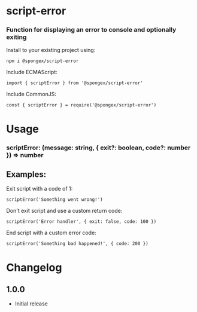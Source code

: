 # script-error

### Function for displaying an error to console and optionally exiting

Install to your existing project using:
```
npm i @spongex/script-error
```

Include ECMAScript:
```
import { scriptError } from '@spongex/script-error'
```

Include CommonJS:
```
const { scriptError } = require('@spongex/script-error')
```

# Usage

### scriptError: (message: string, { exit?: boolean, code?: number }) => number

## Examples:

Exit script with a code of 1:
```
scriptError('Something went wrong!')
```

Don't exit script and use a custom return code:
```
scriptError('Error handler', { exit: false, code: 100 })
```

End script with a custom error code:
```
scriptError('Something bad happened!', { code: 200 })
```

# Changelog

## 1.0.0
- Initial release
